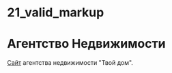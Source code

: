 # 21_valid_markup

# Агентство Недвижимости

[Сайт](https://aleksei-g.github.io/21_valid_markup/) агентства недвижимости "Твой дом".